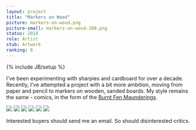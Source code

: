 ```yaml
---
layout: project
title: "Markers on Wood"
picture: markers-on-wood.png
picture-small: markers-on-wood-200.png
status: 2018
role: Artist
stub: Artwork
ranking: 8
---
```

{% include JB/setup %}

I've been experimenting with sharpies and cardboard for over a decade. Recently, I've attempted a project with a bit more ambition, moving from paper and pencil to markers on wooden, sanded boards. My style remains the same - comics, in the form of the [Burnt Fen Maunderings](/projects/the-burnt-fen-maunderings).

<img class="art" src="{{ site.url}}/assets/img/art/1.jpg" />
<img class="art" src="{{ site.url}}/assets/img/art/2.jpg" />
<img class="art" src="{{ site.url}}/assets/img/art/3.jpg" />
<img class="art" src="{{ site.url}}/assets/img/art/4.jpg" />
<img class="art" src="{{ site.url}}/assets/img/art/5.jpg" />
<img class="art" src="{{ site.url}}/assets/img/art/6.jpg" />

Interested buyers should send me an email. So should disinterested critics.
